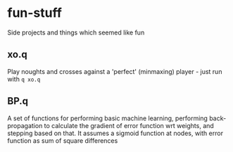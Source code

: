 # fun-stuff

Side projects and things which seemed like fun

## xo.q

Play noughts and crosses against a 'perfect' (minmaxing) player - just run with `q xo.q`

## BP.q

A set of functions for performing basic machine learning, performing back-propagation to calculate the gradient of error function wrt weights, and stepping based on that. It assumes a sigmoid function at nodes, with error function as sum of square differences

